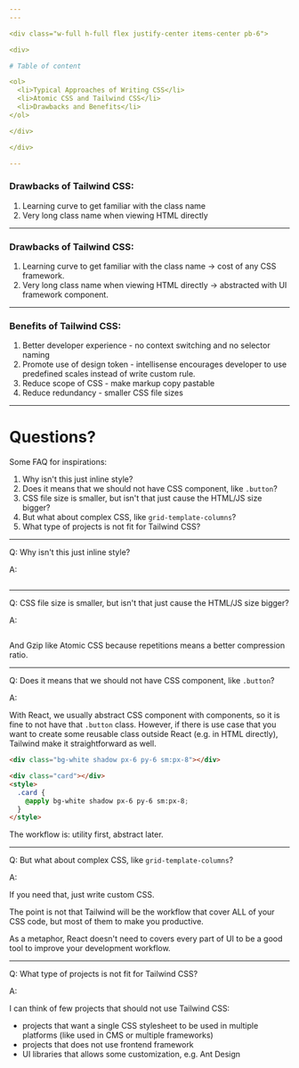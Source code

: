 ```yaml
---
---

<div class="w-full h-full flex justify-center items-center pb-6">

<div>

# Table of content

<ol>
  <li>Typical Approaches of Writing CSS</li>
  <li>Atomic CSS and Tailwind CSS</li>
  <li>Drawbacks and Benefits</li>
</ol>

</div>

</div>

---
```


### Drawbacks of Tailwind CSS:

1. Learning curve to get familiar with the class name
1. Very long class name when viewing HTML directly

---

### Drawbacks of Tailwind CSS:

1. Learning curve to get familiar with the class name -> cost of any CSS framework.
1. Very long class name when viewing HTML directly -> abstracted with UI framework component.

---

### Benefits of Tailwind CSS:

1. Better developer experience - no context switching and no selector naming
1. Promote use of design token - intellisense encourages developer to use predefined scales instead of write custom rule.
1. Reduce scope of CSS - make markup copy pastable
1. Reduce redundancy - smaller CSS file sizes

---

# Questions?

Some FAQ for inspirations:

1. Why isn't this just inline style?
1. Does it means that we should not have CSS component, like `.button`?
1. CSS file size is smaller, but isn't that just cause the HTML/JS size bigger?
1. But what about complex CSS, like `grid-template-columns`?
1. What type of projects is not fit for Tailwind CSS?

---

Q: Why isn't this just inline style?

A:

<img src="/atomic-css.png" class="block w-[500px] mx-auto" alt="" />

---

Q: CSS file size is smaller, but isn't that just cause the HTML/JS size bigger?

A:

<img src="/class-size.png" class="block w-[500px] mx-auto" alt="" />

And Gzip like Atomic CSS because repetitions means a better compression ratio.

---

Q: Does it means that we should not have CSS component, like `.button`?

A:

With React, we usually abstract CSS component with components, so it is fine to not have that `.button` class. However, if there is use case that you want to create some reusable class outside React (e.g. in HTML directly), Tailwind make it straightforward as well.

<div class="grid grid-cols-2 gap-4">

```html
<div class="bg-white shadow px-6 py-6 sm:px-8"></div>
```

```html
<div class="card"></div>
<style>
  .card {
    @apply bg-white shadow px-6 py-6 sm:px-8;
  }
</style>
```

</div>

The workflow is: utility first, abstract later.

---

Q: But what about complex CSS, like `grid-template-columns`?

A:

If you need that, just write custom CSS.

The point is not that Tailwind will be the workflow that cover ALL of your CSS code, but most of them to make you productive.

As a metaphor, React doesn't need to covers every part of UI to be a good tool to improve your development workflow.

---

Q: What type of projects is not fit for Tailwind CSS?

A:

I can think of few projects that should not use Tailwind CSS:

- projects that want a single CSS stylesheet to be used in multiple platforms (like used in CMS or multiple frameworks)
- projects that does not use frontend framework
- UI libraries that allows some customization, e.g. Ant Design
